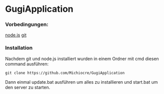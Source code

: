 # GugiApplication

### Vorbedingungen:
[node.js](https://nodejs.org/en/)
[git](https://git-scm.com/downloads)

### Installation
Nachdem git und node.js installiert wurden in einem Ordner mit cmd diesen command ausführen:

```git clone https://github.com/Michiocre/GugiApplication```

Dann einmal update.bat ausführen um alles zu installieren und start.bat um den server zu starten.
